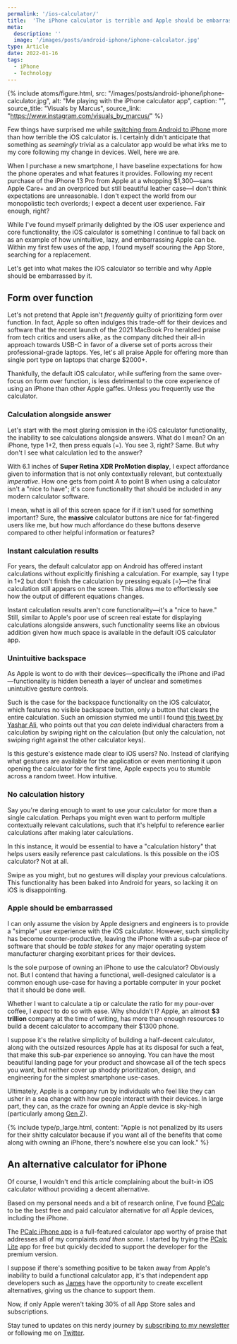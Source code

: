 ```yaml
---
permalink: '/ios-calculator/'
title:  'The iPhone calculator is terrible and Apple should be embarrassed'
meta:
  description: ''
  image: '/images/posts/android-iphone/iphone-calculator.jpg'
type: Article
date: 2022-01-16
tags:
  - iPhone
  - Technology
---
```


{% include atoms/figure.html, src: "/images/posts/android-iphone/iphone-calculator.jpg", alt: "Me playing with the iPhone calculator app", caption: "", source_title: "Visuals by Marcus", source_link: "https://www.instagram.com/visuals_by_marcus/" %}

Few things have surprised me while [switching from Android to iPhone](/switch-from-android-to-iphone/) more than how terrible the iOS calculator is. I certainly didn't anticipate that something as _seemingly_ trivial as a calculator app would be what irks me to my core following my change in devices. Well, here we are.

When I purchase a new smartphone, I have baseline expectations for how the phone operates and what features it provides. Following my recent purchase of the iPhone 13 Pro from Apple at a whopping $1,300—sans Apple Care+ and an overpriced but still beautiful leather case—I don't think expectations are unreasonable. I don't expect the world from our monopolistic tech overlords; I expect a decent user experience. Fair enough, right?

While I've found myself primarily delighted by the iOS user experience and core functionality, the iOS calculator is something I continue to fall back on as an example of how unintuitive, lazy, and embarrassing Apple can be. Within my first few uses of the app, I found myself scouring the App Store, searching for a replacement.

Let's get into what makes the iOS calculator so terrible and why Apple should be embarrassed by it.

## Form over function

Let's not pretend that Apple isn't _frequently_ guilty of prioritizing form over function. In fact, Apple so often indulges this trade-off for their devices and software that the recent launch of the 2021 MacBook Pro heralded praise from tech critics and users alike, as the company ditched their all-in approach towards USB-C in favor of a diverse set of ports across their professional-grade laptops. Yes, let's all praise Apple for offering more than single port type on laptops that charge $2000+.

Thankfully, the default iOS calculator, while suffering from the same over-focus on form over function, is less detrimental to the core experience of using an iPhone than other Apple gaffes. Unless you frequently use the calculator.

### Calculation alongside answer  

Let's start with the most glaring omission in the iOS calculator functionality, the inability to see calculations alongside answers. What do I mean? On an iPhone, type 1+2, then press equals (=). You see 3, right? Same. But why don't I see what calculation led to the answer?

With 6.1 inches of **Super Retina XDR ProMotion display**, I expect affordance given to information that is not only contextually relevant, but contextually _imperative_. How one gets from point A to point B when using a calculator isn't a "nice to have"; it's core functionality that should be included in any modern calculator software.

I mean, what is all of this screen space for if it isn't used for something important? Sure, the **massive** calculator buttons are nice for fat-fingered users like me, but how much affordance do these buttons deserve compared to other helpful information or features?

### Instant calculation results  

For years, the default calculator app on Android has offered instant calculations without explicitly finishing a calculation. For example, say I type in 1+2 but don't finish the calculation by pressing equals (=)—the final calculation still appears on the screen. This allows me to effortlessly see how the output of different equations changes.

Instant calculation results aren't core functionality—it's a "nice to have." Still, similar to Apple's poor use of screen real estate for displaying calculations alongside answers, such functionality seems like an obvious addition given how much space is available in the default iOS calculator app.

### Unintuitive backspace  

As Apple is wont to do with their devices—specifically the iPhone and iPad—functionality is hidden beneath a layer of unclear and sometimes unintuitive gesture controls.

Such is the case for the backspace functionality on the iOS calculator, which features no visible backspace button, only a button that clears the entire calculation. Such an omission stymied me until I found [this tweet by Yashar Ali](https://twitter.com/yashar/status/1264558095318913024), who points out that you _can_ delete individual characters from a calculation by swiping right on the calculation (but only the calculation, not swiping right against the other calculator keys).

Is this gesture's existence made clear to iOS users? No. Instead of clarifying what gestures are available for the application or even mentioning it upon opening the calculator for the first time, Apple expects you to stumble across a random tweet. How intuitive.

### No calculation history  

Say you're daring enough to want to use your calculator for more than a single calculation. Perhaps you might even want to perform multiple contextually relevant calculations, such that it's helpful to reference earlier calculations after making later calculations.

In this instance, it would be essential to have a "calculation history" that helps users easily reference past calculations. Is this possible on the iOS calculator? Not at all.

Swipe as you might, but no gestures will display your previous calculations. This functionality has been baked into Android for years, so lacking it on iOS is disappointing.

### Apple should be embarrassed

I can only assume the vision by Apple designers and engineers is to provide a "simple" user experience with the iOS calculator. However, such simplicity has become counter-productive, leaving the iPhone with a sub-par piece of software that should be _table stakes_ for any major operating system manufacturer charging exorbitant prices for their devices.

Is the sole purpose of owning an iPhone to use the calculator? Obviously not. But I contend that having a functional, well-designed calculator is a common enough use-case for having a portable computer in your pocket that it should be done well. 

Whether I want to calculate a tip or calculate the ratio for my pour-over coffee, I *expect* to do so with ease. Why shouldn't I? Apple, an almost **$3 trillion** company at the time of writing, has more than enough resources to build a decent calculator to accompany their $1300 phone.

I suppose it's the relative simplicity of building a half-decent calculator, along with the outsized resources Apple has at its disposal for such a feat, that make this sub-par experience so annoying. You can have the most beautiful landing page for your product and showcase all of the tech specs you want, but neither cover up shoddy prioritization, design, and engineering for the simplest smartphone use-cases.

Ultimately, Apple is a company run by individuals who feel like they can usher in a sea change with how people interact with their devices. In large part, they can, as the craze for owning an Apple device is sky-high (particularly among [Gen Z](https://piper2.bluematrix.com/docs/pdf/3bad99c6-e44a-4424-8fb1-0e3adfcbd1d4.pdf)). 

{% include type/p_large.html, content: "Apple is not penalized by its users for their shitty calculator because if you want all of the benefits that come along with owning an iPhone, there's nowhere else you can look." %}


## An alternative calculator for iPhone

Of course, I wouldn't end this article complaining about the built-in iOS calculator without providing a decent alternative.

Based on my personal needs and a bit of research online, I've found [PCalc](https://pcalc.com/) to be the best free and paid calculator alternative for _all_ Apple devices, including the iPhone.  

The [PCalc iPhone app](https://apps.apple.com/us/app/pcalc-the-best-calculator/id284666222?mt=8&uo=4&at=10l4D6) is a full-featured calculator app worthy of praise that addresses all of my complaints _and then some_. I started by trying the [PCalc Lite](https://apps.apple.com/us/app/pcalc-lite/id300311831) app for free but quickly decided to support the developer for the premium version.

I suppose if there's something positive to be taken away from Apple's inability to build a functional calculator app, it's that independent app developers such as [James](https://twitter.com/jamesthomson) have the opportunity to create excellent alternatives, giving us the chance to support them.

Now, if only Apple weren't taking 30% of all App Store sales and subscriptions.

Stay tuned to updates on this nerdy journey by [subscribing to my newsletter](/subscribe) or following me on [Twitter](https://twitter.com/KeenanPayne_).